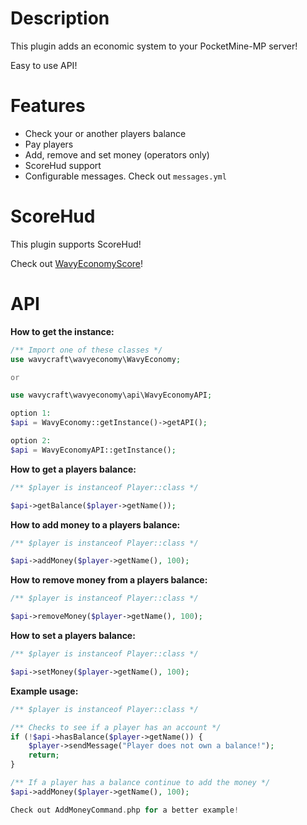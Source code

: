 # Description
This plugin adds an economic system to your PocketMine-MP server!

Easy to use API!

# Features
- Check your or another players balance
- Pay players
- Add, remove and set money (operators only)
- ScoreHud support
- Configurable messages. Check out `messages.yml`

# ScoreHud
This plugin supports ScoreHud!

Check out [WavyEconomyScore](https://github.com/WavyCraft/WavyEconomyScore)!

# API
**How to get the instance:**
```php
/** Import one of these classes */
use wavycraft\wavyeconomy\WavyEconomy;

or

use wavycraft\wavyeconomy\api\WavyEconomyAPI;

option 1:
$api = WavyEconomy::getInstance()->getAPI();

option 2:
$api = WavyEconomyAPI::getInstance();
```

**How to get a players balance:**
```php
/** $player is instanceof Player::class */

$api->getBalance($player->getName());
```

**How to add money to a players balance:**
```php
/** $player is instanceof Player::class */

$api->addMoney($player->getName(), 100);
```

**How to remove money from a players balance:**
```php
/** $player is instanceof Player::class */

$api->removeMoney($player->getName(), 100);
```

**How to set a players balance:**
```php
/** $player is instanceof Player::class */

$api->setMoney($player->getName(), 100);
```

**Example usage:**
```php
/** $player is instanceof Player::class */

/** Checks to see if a player has an account */
if (!$api->hasBalance($player->getName()) {
    $player->sendMessage("Player does not own a balance!");
    return;
}

/** If a player has a balance continue to add the money */
$api->addMoney($player->getName(), 100);

Check out AddMoneyCommand.php for a better example!
```
